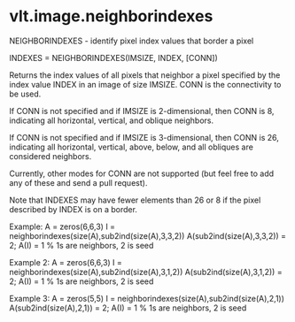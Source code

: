 # vlt.image.neighborindexes

  NEIGHBORINDEXES - identify pixel index values that border a pixel
 
  INDEXES = NEIGHBORINDEXES(IMSIZE, INDEX, [CONN])
 
  Returns the index values of all pixels that neighbor a pixel specified
  by the index value INDEX in an image of size IMSIZE. CONN is the connectivity
  to be used.
 
  If CONN is not specified and if IMSIZE is 2-dimensional, then CONN is
  8, indicating all horizontal, vertical, and oblique neighbors.
 
  If CONN is not specified and if IMSIZE is 3-dimensional, then CONN is
  26, indicating all horizontal, vertical, above, below, and all obliques are
  considered neighbors.
 
  Currently, other modes for CONN are not supported (but feel free to add
  any of these and send a pull request).
 
  Note that INDEXES may have fewer elements than 26 or 8 if the pixel
  described by INDEX is on a border.
 
  Example:
     A = zeros(6,6,3)
     I = neighborindexes(size(A),sub2ind(size(A),3,3,2))
     A(sub2ind(size(A),3,3,2)) = 2;
     A(I) = 1  % 1s are neighbors, 2 is seed
 
  Example 2:
     A = zeros(6,6,3)
     I = neighborindexes(size(A),sub2ind(size(A),3,1,2))
     A(sub2ind(size(A),3,1,2)) = 2;
     A(I) = 1  % 1s are neighbors, 2 is seed
 
  Example 3:
     A = zeros(5,5)
     I = neighborindexes(size(A),sub2ind(size(A),2,1))
     A(sub2ind(size(A),2,1)) = 2;
     A(I) = 1  % 1s are neighbors, 2 is seed
